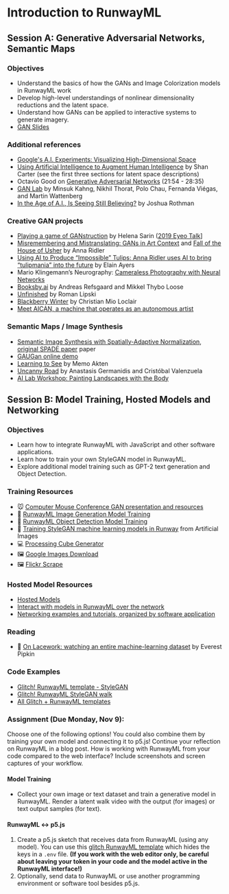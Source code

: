 # Introduction to RunwayML

## Session A: Generative Adversarial Networks, Semantic Maps

### Objectives

- Understand the basics of how the GANs and Image Colorization models in RunwayML work
- Develop high-level understandings of nonlinear dimensionality reductions and the latent space.
- Understand how GANs can be applied to interactive systems to generate imagery.
- [GAN Slides](https://docs.google.com/presentation/d/1nH4trgM66rWpD6kUmnPXj7uuoyPLSa6faVEanmc8K1k/edit?usp=sharing)

### Additional references

- [Google's A.I. Experiments: Visualizing High-Dimensional Space](https://www.youtube.com/watch?v=wvsE8jm1GzE)
- [Using Artificial Intelligence to Augment Human Intelligence](https://distill.pub/2017/aia/) by Shan Carter (see the first three sections for latent space descriptions)
- Octavio Good on [Generative Adversarial Networks](https://www.youtube.com/watch?v=Oqm9vsf_hvU&feature=youtu.be&t=1313) (21:54 - 28:35)
- [GAN Lab](https://poloclub.github.io/ganlab/) by Minsuk Kahng, Nikhil Thorat, Polo Chau, Fernanda Viégas, and Martin Wattenberg
- [In the Age of A.I., Is Seeing Still Believing?](https://www.newyorker.com/magazine/2018/11/12/in-the-age-of-ai-is-seeing-still-believing) by Joshua Rothman

### Creative GAN projects

- [Playing a game of GANstruction](https://thegradient.pub/playing-a-game-of-ganstruction/) by Helena Sarin ([2019 Eyeo Talk](https://vimeo.com/354276365)]
- [Misremembering and Mistranslating: GANs in Art Context](http://annaridler.com/gans-in-art) and [Fall of the House of Usher](http://annaridler.com/fall-of-the-house-of-usher) by Anna Ridler
- [Using AI to Produce “Impossible” Tulips: Anna Ridler uses AI to bring “tulipmania” into the future](https://hyperallergic.com/487261/anna-ridler-tulipmania/) by Elain Ayers
- Mario Klingemann’s Neurography: [Cameraless Photography with Neural Networks](https://www.youtube.com/watch?v=21W5-q5YYjw)
- [Booksby.ai](https://booksby.ai/about/) by Andreas Refsgaard and Mikkel Thybo Loose
- [Unfinished](https://aiartists.org/roman-lipski) by Roman Lipski
- [Blackberry Winter](https://christianmioloclair.com/blackberrywinter) by Christian Mio Loclair
- [Meet AICAN, a machine that operates as an autonomous artist](https://www.interaliamag.org/articles/ahmed-elgammal/)

### Semantic Maps / Image Synthesis

- [Semantic Image Synthesis with Spatially-Adaptive Normalization](https://nvlabs.github.io/SPADE/), [original SPADE paper](https://arxiv.org/pdf/1903.07291.pdf) paper
- [GAUGan online demo](http://nvidia-research-mingyuliu.com/gaugan/)
- [Learning to See](http://www.memo.tv/portfolio/learning-to-see/) by Memo Akten
- [Uncanny Road](https://cvalenzuelab.com/uncannyrd/) by Anastasis Germanidis and Cristóbal Valenzuela
- [AI Lab Workshop: Painting Landscapes with the Body](https://github.com/ellennickles/painting-landscapes-with-the-body)

## Session B: Model Training, Hosted Models and Networking

### Objectives

- Learn how to integrate RunwayML with JavaScript and other software applications.
- Learn how to train your own StyleGAN model in RunwayML.
- Explore additional model training such as GPT-2 text generation and Object Detection.

### Training Resources

- 🐭 [Computer Mouse Conference GAN presentation and resources](https://thecodingtrain.com/more/talks/mouse-learning.html)
- 📄 [RunwayML Image Generation Model Training](https://learn.runwayml.com/#/create/train-image-generation)
- 📄 [RunwayML Object Detection Model Training](https://learn.runwayml.com/#/create/train-object-detection)
- 🎥 [Training StyleGAN machine learning models in Runway](https://youtu.be/vM8Cv8CLmr0) from Artificial Images
- 💻 [Processing Cube Generator](https://gist.github.com/shiffman/ada9c7003f1a042d31a675f1d95a1876)
- 🖼 [Google Images Download](https://github.com/Joeclinton1/google-images-download)
- 🖼 [Flickr Scrape](https://github.com/antiboredom/flickr-scrape)

### Hosted Model Resources

- [Hosted Models](https://learn.runwayml.com/#/how-to/hosted-models)
- [Interact with models in RunwayML over the network](https://learn.runwayml.com/#/how-to/network)
- [Networking examples and tutorials, organized by software application](https://learn.runwayml.com/#/networking/examples)

### Reading

- 📖 [On Lacework: watching an entire machine-learning dataset](https://unthinking.photography/articles/on-lacework) by Everest Pipkin

### Code Examples

- [Glitch! RunwayML template - StyleGAN](https://glitch.com/edit/#!/runway-ml-template)
- [Glitch! RunwayML StyleGAN walk](https://glitch.com/edit/#!/latent-sky-walk)
- [All Glitch + RunwayML templates](https://glitch.com/@daniel83693/runway-ml-templates)

### Assignment (Due Monday, Nov 9):

Choose one of the following options! You could also combine them by training your own model and connecting it to p5.js! Continue your reflection on RunwayML in a blog post. How is working with RunwayML from your code compared to the web interface? Include screenshots and screen captures of your workflow.

#### Model Training

- Collect your own image or text dataset and train a generative model in RunwayML. Render a latent walk video with the output (for images) or text output samples (for text).

#### RunwayML <-> p5.js

1. Create a p5.js sketch that receives data from RunwayML (using any model). You can use this [glitch RunwayML template](https://glitch.com/edit/#!/runway-ml-template) which hides the keys in a `.env` file. **(If you work with the web editor only, be careful about leaving your token in your code and the model active in the RunwayML interface!)**
2. Optionally, send data to RunwayML or use another programming environment or software tool besides p5.js.

